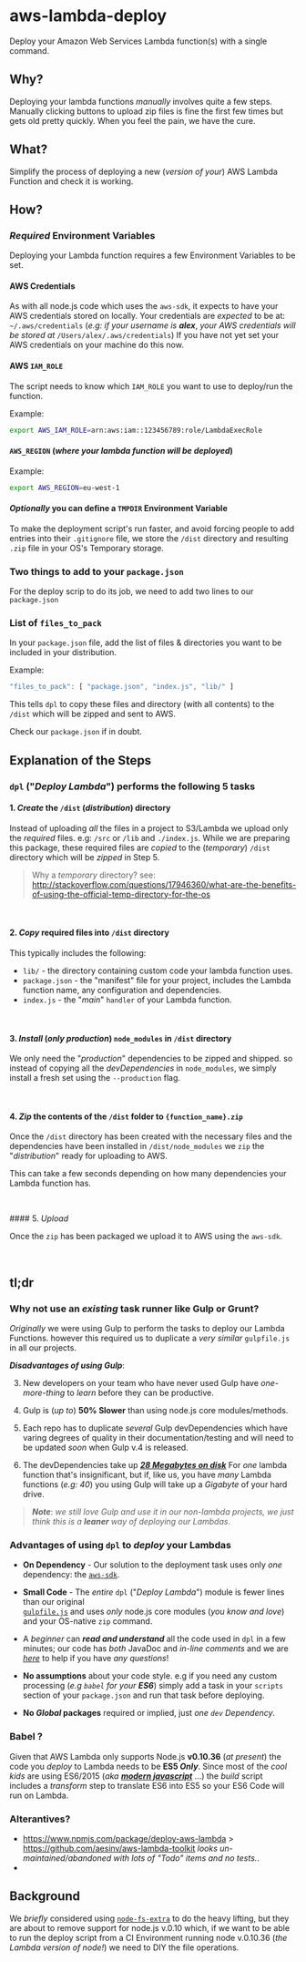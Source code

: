 # aws-lambda-deploy

Deploy your Amazon Web Services Lambda function(s) with a single command.

## Why?

Deploying your lambda functions *manually* involves quite a few steps.
Manually clicking buttons to upload zip files is fine the first few times
but gets old pretty quickly. When you feel the pain, we have the cure.


## What?

Simplify the process of deploying a new (*version of your*)
AWS Lambda Function and check it is working.


## How?

### *Required* Environment Variables

Deploying your Lambda function requires a few Environment Variables
to be set.

#### AWS Credentials

As with all node.js code which uses the `aws-sdk`,
it expects to have your AWS credentials stored on locally.
Your credentials are *expected* to be at: `~/.aws/credentials`
(*e.g: if your username is* ***alex***, *your AWS credentials will
  be stored at* `/Users/alex/.aws/credentials`)
If you have not yet set your AWS credentials on your machine
do this now.

#### AWS `IAM_ROLE`

The script needs to know which `IAM_ROLE` you want to use to deploy/run
the function.

Example:
```sh
export AWS_IAM_ROLE=arn:aws:iam::123456789:role/LambdaExecRole
```

#### `AWS_REGION` (*where your lambda function will be deployed*)

Example:
```sh
export AWS_REGION=eu-west-1
```

#### *Optionally* you can define a `TMPDIR` Environment Variable

To make the deployment script's run faster,
and avoid forcing people to add entries into their `.gitignore` file,
we store the `/dist` directory and resulting `.zip` file
in your OS's Temporary storage.


### Two things to add to your `package.json`

For the deploy scrip to do its job,
we need to add two lines to our `package.json`

### List of `files_to_pack`  

In your `package.json` file, add the list of files & directories
you want to be included in your distribution.

Example:
```js
"files_to_pack": [ "package.json", "index.js", "lib/" ]
```

This tells `dpl` to copy these files and directory (with all contents)
to the `/dist` which will be zipped and sent to AWS.

Check our `package.json` if in doubt.

## Explanation of the Steps

### `dpl` ("*Deploy Lambda*") performs the following 5 tasks

#### 1. *Create* the `/dist` (*distribution*) directory

Instead of uploading *all* the files in a project to S3/Lambda we upload only
the *required* files. e.g: `/src` or `/lib` and `./index.js`.
While we are preparing this package, these required files are *copied* to
the (*temporary*) `/dist` directory which will be *zipped* in Step 5.

> Why a *temporary* directory?
see: http://stackoverflow.com/questions/17946360/what-are-the-benefits-of-using-the-official-temp-directory-for-the-os

<br />

#### 2. *Copy* required files into `/dist` directory

This typically includes the following:


+ `lib/` - the directory containing custom code your lambda function uses.
+ `package.json` - the "manifest" file for your project,
includes the Lambda function name, any configuration and dependencies.
+ `index.js` - the "*main*" `handler` of your Lambda function.

<br />

#### 3. *Install* (*only production*) `node_modules` in `/dist` directory

We only need the "*production*" dependencies to be zipped and shipped.
so instead of copying all the *devDependencies* in `node_modules`,
we simply install a fresh set using the `--production` flag.

<br />

#### 4. *Zip* the contents of the `/dist` folder to `{function_name}.zip`

Once the `/dist` directory has been created with the necessary files
and the dependencies have been installed in `/dist/node_modules`
we `zip` the "*distribution*" ready for uploading to AWS.

This can take a few seconds depending on how many dependencies your
Lambda function has.

<br />

#### 5. *Upload*

Once the `zip` has been packaged we upload it to AWS using the `aws-sdk`.

<br />

## tl;dr

### Why not use an *existing* task runner like Gulp or Grunt?

*Originally* we were using Gulp to perform the tasks to deploy our
Lambda Functions. however this required us to duplicate a *very similar*
`gulpfile.js` in all our projects.

***Disadvantages of using Gulp***:

3. New developers on your team who have never used Gulp have
*one-more-thing* to *learn* before they can be productive.

4. Gulp is (*up to*) **50% Slower** than using node.js core modules/methods.

1. Each repo has to duplicate *several* Gulp devDependencies which
have varing degrees of quality in their documentation/testing
and will need to be updated *soon* when Gulp v.4 is released.

2. The devDependencies take up
[***28 Megabytes on disk***](https://github.com/numo-labs/aws-lambda-deploy/issues/14)
For *one* lambda function that's insignificant,
but if, like us, you have *many* Lambda functions (*e.g: 40*)
you using Gulp will take up a *Gigabyte* of your hard drive.

> ***Note***: *we still love Gulp and use it in our non-lambda projects,
we just think this is a* ***leaner*** *way of deploying our Lambdas*.

### Advantages of using `dpl` to *deploy* your Lambdas

+ **On Dependency** - Our solution to the deployment task uses only *one* dependency:
the [`aws-sdk`](https://github.com/aws/aws-sdk-js).  

+ **Small Code** - The *entire* `dpl` ("*Deploy Lambda*") module is fewer lines
than our original  
[`gulpfile.js`](https://github.com/numo-labs/aws-lambda-canary/blob/d18ccc099ec4ab1a7a612716563ec57364c03cc4/gulpfile.js)
and uses *only* node.js core modules
(*you know and love*) and your OS-native `zip` command.

+ A *beginner* can ***read and understand*** all the code used in `dpl`
in a few minutes; our code has *both* JavaDoc and *in-line comments* and we are
[*here*](https://github.com/numo-labs/aws-lambda-deploy/issues)
to help if you have *any questions*!

+ **No assumptions** about your code style.
e.g if you need any custom processing (_e.g `babel` for your **ES6**_)
simply add a task in your `scripts` section of your `package.json`
and run that task before deploying.

+ **No _Global_ packages** required or implied, just *one `dev` Dependency*.



### Babel ?

Given that AWS Lambda only supports Node.js **v0.10.36** (*at present*)
the code you *deploy* to Lambda needs to be **ES5 _Only_**.
Since most of the *cool kids* are using ES6/2015
(*aka* [***modern javascript***](https://twitter.com/ericdfields/status/677677470590570496) ...)
the *build* script includes a *transform* step to translate ES6 into ES5
so your ES6 Code will run on Lambda.

### Alterantives?

+ https://www.npmjs.com/package/deploy-aws-lambda > https://github.com/aesinv/aws-lambda-toolkit *looks un-maintained/abandoned with lots of "Todo" items and no tests.*.
+

## Background

We *briefly* considered using [`node-fs-extra`](https://github.com/jprichardson/node-fs-extra)
to do the heavy lifting, but they are about to remove support for node.js v.0.10
which, if we want to be able to run the deploy script from a CI Environment
running node v.0.10.36 (*the Lambda version of node!*)
we need to DIY the file operations.
